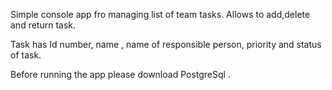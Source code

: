 Simple console app fro managing list of team tasks.
Allows to add,delete and return task.

Task has Id number, name , name of responsible person, priority and status of task.

Before running the app please download PostgreSql .
